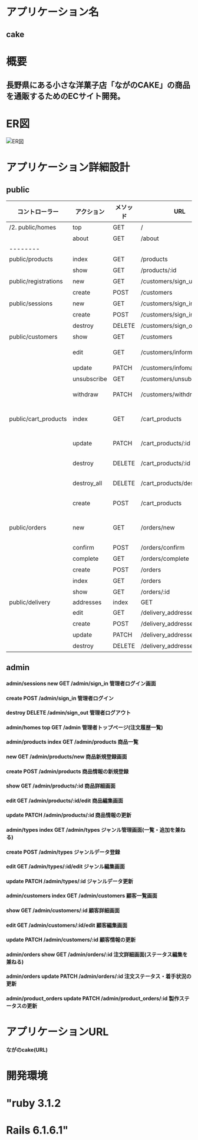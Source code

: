 # アプリケーション名																									
## cake																									

# 概要																									
## 長野県にある小さな洋菓子店「ながのCAKE」の商品を通販するためのECサイト開発。																									

# ER図
![ER図](https://github.com/gamers-j/cake/blob/develop/ER%E5%9B%B3.png)

# アプリケーション詳細設計	
## public
|コントローラー|アクション|メソッド|URL|目的|
|---|---|---|---|---|
|/2. public/homes|top|GET|/|トップページ|
||about|GET|/about|アバウトページ|
|--------|
|public/products|index|GET|/products|商品一覧|
||show|GET|/products/:id|商品詳細|
|public/registrations|new|GET|/customers/sign_up|顧客の会員登録画面|
||create|POST|/customers|顧客の会員登録|
|public/sessions|new|GET|/customers/sign_in|顧客ログイン画面|
||create|POST|/customers/sign_in|顧客ログイン|
||destroy|DELETE|/customers/sign_out|顧客ログアウト|
|public/customers|show|GET|/customers|顧客のマイページ|
||edit|GET|/customers/information/edit|顧客の登録情報編集画面|
||update|PATCH|/customers/infomation|顧客の登録情報更新|
||unsubscribe|GET|/customers/unsubscribe|顧客の退会確認画面|
||withdraw|PATCH|/customers/withdraw|顧客の退会処理(ステータスの更新)|
|public/cart_products|index|GET|/cart_products|カート内商品一覧画面(数量変更・カート削除の要素を含む)|
||update|PATCH|/cart_products/:id|カート内商品データ更新|
||destroy|DELETE|/cart_products/:id|カート内商品データ削除(一商品)|
||destroy_all|DELETE|/cart_products/destroy_all|カート内商品データ削除(全て)|
||create|POST|/cart_products|カート内商品データ追加|
|public/orders|new|GET|/orders/new|注文情報入力画面(支払方法・配送先の選択)|
||confirm|POST|/orders/confirm|注文情報確認画面|
||complete|GET|/orders/complete|注文完了画面|
||create|POST|/orders|注文確定処理|
||index|GET|/orders|注文履歴画面|
||show|GET|/orders/:id|注文履歴詳細画面|
|public/delivery|addresses|index|GET|/delivery_addresses|配送先登録/一覧画面|
||edit|GET|/delivery_addresses/:id/edit|配送先編集画面|
||create|POST|/delivery_addresses|配送先の登録|
||update|PATCH|/delivery_addresses/:id|配送先の更新|
||destroy|DELETE|/delivery_addresses/:id|配送先の削除|

## admin
#### admin/sessions	       new  	GET	/admin/sign_in	管理者ログイン画面
#### create	                      POST	/admin/sign_in	管理者ログイン
#### destroy	                      DELETE	/admin/sign_out	管理者ログアウト
#### admin/homes	           top	  GET	/admin	管理者トップページ(注文履歴一覧)
#### admin/products	       index	GET	/admin/products	商品一覧
#### new	                          GET	/admin/products/new	商品新規登録画面
#### create                      	POST	/admin/products	商品情報の新規登録
#### show	                        GET	/admin/products/:id	商品詳細画面
#### edit                        	GET	/admin/products/:id/edit	商品編集画面
#### update	                      PATCH	/admin/products/:id	商品情報の更新
#### admin/types            index	GET	/admin/types	ジャンル管理画面(一覧・追加を兼ねる)
#### create	                      POST	/admin/types	ジャンルデータ登録
#### edit	                        GET	/admin/types/:id/edit	ジャンル編集画面
#### update              	        PATCH	/admin/types/:id	ジャンルデータ更新
#### admin/customers 	     index	GET	/admin/customers	顧客一覧画面
#### show	                        GET	/admin/customers/:id	顧客詳細画面
#### edit	                        GET	/admin/customers/:id/edit	顧客編集画面
#### update                      	PATCH	/admin/customers/:id	顧客情報の更新
#### admin/orders	         show	  GET	/admin/orders/:id	注文詳細画面(ステータス編集を兼ねる)
#### admin/orders	         update	PATCH	/admin/orders/:id	注文ステータス・着手状況の更新
#### admin/product_orders   update	PATCH	/admin/product_orders/:id	製作ステータスの更新 

# アプリケーションURL																									
#### ながのcake(URL)																									

# 開発環境																									
# "ruby 3.1.2

# Rails 6.1.6.1"																									
